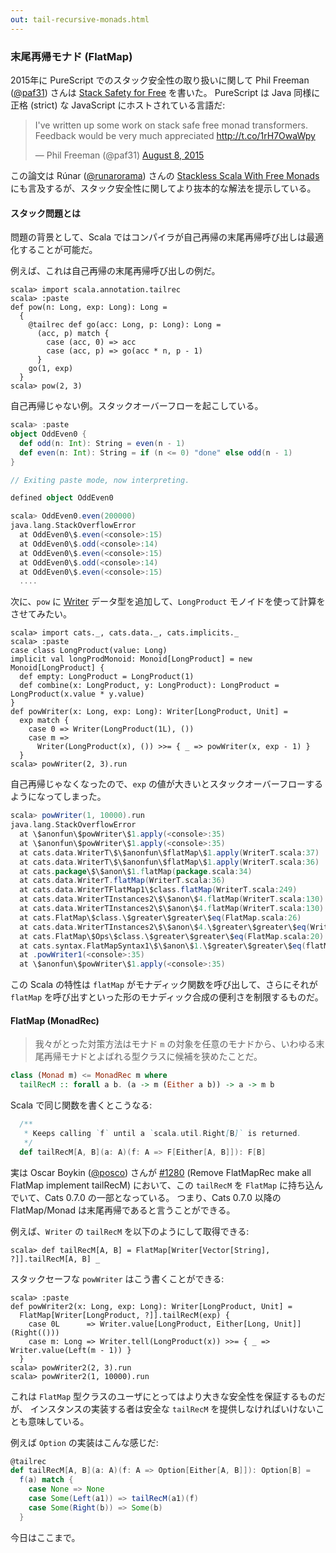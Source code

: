 ```yaml
---
out: tail-recursive-monads.html
---
```


  [@runarorama]: https://twitter.com/runarorama
  [@paf31]: https://twitter.com/paf31
  [ssfmvid]: http://skillsmatter.com/podcast/scala/stackless-scala-free-monads
  [ssfmpaper]: http://days2012.scala-lang.org/sites/days2012/files/bjarnason_trampolines.pdf
  [ssff]: http://functorial.com/stack-safety-for-free/index.pdf
  [Writer]: Writer.html
  [@posco]: https://twitter.com/posco
  [1280]: https://github.com/typelevel/cats/pull/1280

### 末尾再帰モナド (FlatMap)

2015年に PureScript でのスタック安全性の取り扱いに関して Phil Freeman ([@paf31][@paf31]) さんは [Stack Safety for Free][ssff] を書いた。
PureScript は Java 同様に正格 (strict) な JavaScript にホストされている言語だ:

<blockquote class="twitter-tweet" data-lang="en"><p lang="en" dir="ltr">I&#39;ve written up some work on stack safe free monad transformers. Feedback would be very much appreciated <a href="http://t.co/1rH7OwaWpy">http://t.co/1rH7OwaWpy</a></p>&mdash; Phil Freeman (@paf31) <a href="https://twitter.com/paf31/status/630148424478781441">August 8, 2015</a></blockquote>
<script async src="//platform.twitter.com/widgets.js" charset="utf-8"></script>

この論文は Rúnar ([@runarorama][@runarorama]) さんの [Stackless Scala With Free Monads][ssfmpaper] にも言及するが、スタック安全性に関してより抜本的な解法を提示している。

#### スタック問題とは

問題の背景として、Scala ではコンパイラが自己再帰の末尾再帰呼び出しは最適化することが可能だ。

例えば、これは自己再帰の末尾再帰呼び出しの例だ。

```console
scala> import scala.annotation.tailrec
scala> :paste
def pow(n: Long, exp: Long): Long =
  {
    @tailrec def go(acc: Long, p: Long): Long =
      (acc, p) match {
        case (acc, 0) => acc
        case (acc, p) => go(acc * n, p - 1)
      }
    go(1, exp)
  }
scala> pow(2, 3)
```

自己再帰じゃない例。スタックオーバーフローを起こしている。

```scala
scala> :paste
object OddEven0 {
  def odd(n: Int): String = even(n - 1)
  def even(n: Int): String = if (n <= 0) "done" else odd(n - 1)
}

// Exiting paste mode, now interpreting.

defined object OddEven0

scala> OddEven0.even(200000)
java.lang.StackOverflowError
  at OddEven0\$.even(<console>:15)
  at OddEven0\$.odd(<console>:14)
  at OddEven0\$.even(<console>:15)
  at OddEven0\$.odd(<console>:14)
  at OddEven0\$.even(<console>:15)
  ....
```

次に、`pow` に [Writer][Writer] データ型を追加して、`LongProduct` モノイドを使って計算をさせてみたい。

```console
scala> import cats._, cats.data._, cats.implicits._
scala> :paste
case class LongProduct(value: Long)
implicit val longProdMonoid: Monoid[LongProduct] = new Monoid[LongProduct] {
  def empty: LongProduct = LongProduct(1)
  def combine(x: LongProduct, y: LongProduct): LongProduct = LongProduct(x.value * y.value)
}
def powWriter(x: Long, exp: Long): Writer[LongProduct, Unit] =
  exp match {
    case 0 => Writer(LongProduct(1L), ())
    case m =>
      Writer(LongProduct(x), ()) >>= { _ => powWriter(x, exp - 1) }
  }
scala> powWriter(2, 3).run
```

自己再帰じゃなくなったので、`exp` の値が大きいとスタックオーバーフローするようになってしまった。

```scala
scala> powWriter(1, 10000).run
java.lang.StackOverflowError
  at \$anonfun\$powWriter\$1.apply(<console>:35)
  at \$anonfun\$powWriter\$1.apply(<console>:35)
  at cats.data.WriterT\$\$anonfun\$flatMap\$1.apply(WriterT.scala:37)
  at cats.data.WriterT\$\$anonfun\$flatMap\$1.apply(WriterT.scala:36)
  at cats.package\$\$anon\$1.flatMap(package.scala:34)
  at cats.data.WriterT.flatMap(WriterT.scala:36)
  at cats.data.WriterTFlatMap1\$class.flatMap(WriterT.scala:249)
  at cats.data.WriterTInstances2\$\$anon\$4.flatMap(WriterT.scala:130)
  at cats.data.WriterTInstances2\$\$anon\$4.flatMap(WriterT.scala:130)
  at cats.FlatMap\$class.\$greater\$greater\$eq(FlatMap.scala:26)
  at cats.data.WriterTInstances2\$\$anon\$4.\$greater\$greater\$eq(WriterT.scala:130)
  at cats.FlatMap\$Ops\$class.\$greater\$greater\$eq(FlatMap.scala:20)
  at cats.syntax.FlatMapSyntax1\$\$anon\$1.\$greater\$greater\$eq(flatMap.scala:6)
  at .powWriter1(<console>:35)
  at \$anonfun\$powWriter\$1.apply(<console>:35)
```

この Scala の特性は `flatMap` がモナディック関数を呼び出して、さらにそれが `flatMap`
を呼び出すといった形のモナディック合成の便利さを制限するものだ。

#### FlatMap (MonadRec)

> 我々がとった対策方法はモナド `m` の対象を任意のモナドから、いわゆる末尾再帰モナドとよばれる型クラスに候補を狭めたことだ。

```haskell
class (Monad m) <= MonadRec m where
  tailRecM :: forall a b. (a -> m (Either a b)) -> a -> m b
```

Scala で同じ関数を書くとこうなる:

```scala
  /**
   * Keeps calling `f` until a `scala.util.Right[B]` is returned.
   */
  def tailRecM[A, B](a: A)(f: A => F[Either[A, B]]): F[B]
```

実は Oscar Boykin ([@posco][@posco]) さんが [#1280][1280] (Remove FlatMapRec make all FlatMap implement tailRecM)
において、この `tailRecM` を `FlatMap` に持ち込んでいて、Cats 0.7.0 の一部となっている。
つまり、Cats 0.7.0 以降の FlatMap/Monad は末尾再帰であると言うことができる。

例えば、`Writer` の `tailRecM` を以下のようにして取得できる:

```console
scala> def tailRecM[A, B] = FlatMap[Writer[Vector[String], ?]].tailRecM[A, B] _
```

スタックセーフな `powWriter` はこう書くことができる:

```console
scala> :paste
def powWriter2(x: Long, exp: Long): Writer[LongProduct, Unit] =
  FlatMap[Writer[LongProduct, ?]].tailRecM(exp) {
    case 0L      => Writer.value[LongProduct, Either[Long, Unit]](Right(()))
    case m: Long => Writer.tell(LongProduct(x)) >>= { _ => Writer.value(Left(m - 1)) }
  }
scala> powWriter2(2, 3).run
scala> powWriter2(1, 10000).run
```

これは `FlatMap` 型クラスのユーザにとってはより大きな安全性を保証するものだが、
インスタンスの実装する者は安全な `tailRecM` を提供しなければいけないことも意味している。

例えば `Option` の実装はこんな感じだ:

```scala
@tailrec
def tailRecM[A, B](a: A)(f: A => Option[Either[A, B]]): Option[B] =
  f(a) match {
    case None => None
    case Some(Left(a1)) => tailRecM(a1)(f)
    case Some(Right(b)) => Some(b)
  }
```

今日はここまで。
